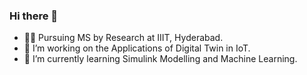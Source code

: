 ### Hi there 👋

<!--
**ankitkriti/ankitkriti** is a ✨ _special_ ✨ repository because its `README.md` (this file) appears on your GitHub profile.

Here are some ideas to get you started:

- 🔭 I’m currently working on ...
- 🌱 I’m currently learning ...
- 👯 I’m looking to collaborate on ...
- 🤔 I’m looking for help with ...
- 💬 Ask me about ...
- 📫 How to reach me: ...
- 😄 Pronouns: ...
- ⚡ Fun fact: ...
-->
- 👨‍🎓 Pursuing MS by Research at IIIT, Hyderabad.
- 🔭 I’m working on the Applications of Digital Twin in IoT.
- 🌱 I’m currently learning Simulink Modelling and Machine Learning.

